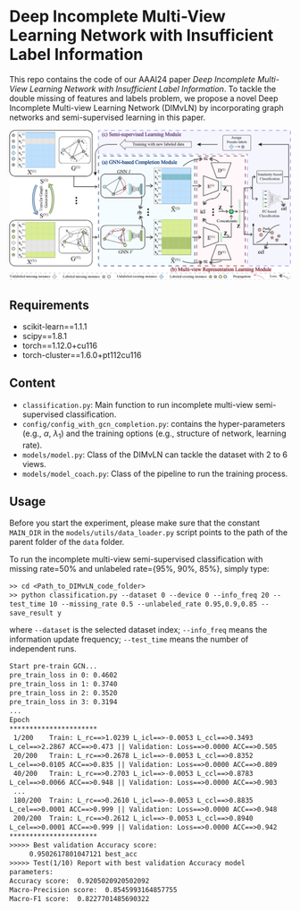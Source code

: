 # Deep Incomplete Multi-View Learning Network with Insufficient Label Information
This repo contains the code of our AAAI24 paper *Deep Incomplete Multi-View Learning Network with Insufficient Label Information*. To tackle the double missing of features and labels problem, we propose a novel Deep Incomplete Multi-view Learning Network (DIMvLN) by incorporating graph networks and semi-supervised learning in this paper.

![](./figs/framework_arrow.png)

## Requirements
- scikit-learn==1.1.1
- scipy==1.8.1
- torch==1.12.0+cu116
- torch-cluster==1.6.0+pt112cu116

## Content

- `classification.py`: Main function to run incomplete multi-view semi-supervised classification.
- `config/config_with_gcn_completion.py`: contains the hyper-parameters (e.g., $\alpha$, $\lambda_1$) and the training options (e.g., structure of network, learning rate).
- `models/model.py`: Class of the DIMvLN can tackle the dataset with 2 to 6 views.
- `models/model_coach.py`: Class of the pipeline to run the training process.

## Usage

Before you start the experiment, please make sure that the constant `MAIN_DIR` in the `models/utils/data_loader.py` script points to the path of the parent folder of the `data` folder.

To run the incomplete multi-view semi-supervised classification with missing rate=50% and unlabeled rate={95%, 90%, 85%}, simply type:

``````
>> cd <Path_to_DIMvLN_code_folder>
>> python classification.py --dataset 0 --device 0 --info_freq 20 --test_time 10 --missing_rate 0.5 --unlabeled_rate 0.95,0.9,0.85 --save_result y
``````

where `--dataset` is the selected dataset index; `--info_freq` means the information update frequency; `--test_time` means the number of independent runs.

``````
Start pre-train GCN...
pre_train_loss in 0: 0.4602
pre_train_loss in 1: 0.3740
pre_train_loss in 2: 0.3520
pre_train_loss in 3: 0.3194
...
Epoch
**********************
 1/200    Train: L_rc==>1.0239 L_icl==>-0.0053 L_ccl==>0.3493 L_cel==>2.2867 ACC==>0.473 || Validation: Loss==>0.0000 ACC==>0.505
 20/200   Train: L_rc==>0.2678 L_icl==>-0.0053 L_ccl==>0.8352 L_cel==>0.0105 ACC==>0.835 || Validation: Loss==>0.0000 ACC==>0.809
 40/200   Train: L_rc==>0.2703 L_icl==>-0.0053 L_ccl==>0.8783 L_cel==>0.0066 ACC==>0.948 || Validation: Loss==>0.0000 ACC==>0.903
 ...
 180/200  Train: L_rc==>0.2610 L_icl==>-0.0053 L_ccl==>0.8835 L_cel==>0.0001 ACC==>0.999 || Validation: Loss==>0.0000 ACC==>0.948
 200/200  Train: L_rc==>0.2612 L_icl==>-0.0053 L_ccl==>0.8940 L_cel==>0.0001 ACC==>0.999 || Validation: Loss==>0.0000 ACC==>0.942
**********************
>>>>> Best validation Accuracy score:
     0.9502617801047121 best_acc
>>>>> Test(1/10) Report with best validation Accuracy model parameters:
Accuracy score:  0.9205020920502092
Macro-Precision score:  0.8545993164857755
Macro-F1 score:  0.8227701485690322
``````
